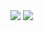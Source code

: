 <div>
  <a href="https://www.instagram.com/renanxlemes/" taget="_blank"><img src="https://img.shields.io/badge/Instagram-E4405F?style=for-the-badge&logo=instagram&logoColor=white" taget="_blank"></a>
  <a href="https://www.linkedin.com/in/renan-lemes-1bb77a128/" taget="_blank"><img src="https://img.shields.io/badge/LinkedIn-0077B5?style=for-the-badge&logo=linkedin&logoColor=white" tagetg="_blank"></a>
</div>

